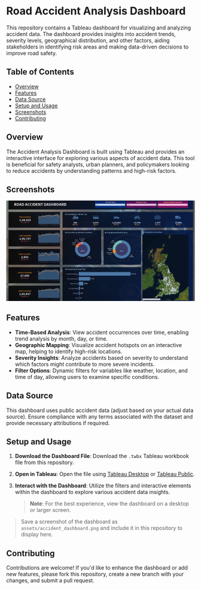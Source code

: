 # Road Accident Analysis Dashboard

This repository contains a Tableau dashboard for visualizing and analyzing accident data. The dashboard provides insights into accident trends, severity levels, geographical distribution, and other factors, aiding stakeholders in identifying risk areas and making data-driven decisions to improve road safety.

## Table of Contents

- [Overview](#overview)
- [Features](#features)
- [Data Source](#data-source)
- [Setup and Usage](#setup-and-usage)
- [Screenshots](#screenshots)
- [Contributing](#contributing)

## Overview

The Accident Analysis Dashboard is built using Tableau and provides an interactive interface for exploring various aspects of accident data. This tool is beneficial for safety analysts, urban planners, and policymakers looking to reduce accidents by understanding patterns and high-risk factors.

## Screenshots

![Accident Analysis Dashboard](Assets/Dashboard_Accident.PNG)

## Features

- **Time-Based Analysis**: View accident occurrences over time, enabling trend analysis by month, day, or time.
- **Geographic Mapping**: Visualize accident hotspots on an interactive map, helping to identify high-risk locations.
- **Severity Insights**: Analyze accidents based on severity to understand which factors might contribute to more severe incidents.
- **Filter Options**: Dynamic filters for variables like weather, location, and time of day, allowing users to examine specific conditions.

## Data Source

This dashboard uses public accident data (adjust based on your actual data source). Ensure compliance with any terms associated with the dataset and provide necessary attributions if required.

## Setup and Usage

1. **Download the Dashboard File**: Download the `.twbx` Tableau workbook file from this repository.
2. **Open in Tableau**: Open the file using [Tableau Desktop](https://www.tableau.com/products/desktop) or [Tableau Public](https://public.tableau.com/).
3. **Interact with the Dashboard**: Utilize the filters and interactive elements within the dashboard to explore various accident data insights.

   > **Note**: For the best experience, view the dashboard on a desktop or larger screen.

> Save a screenshot of the dashboard as `assets/accident_dashboard.png` and include it in this repository to display here.

## Contributing

Contributions are welcome! If you'd like to enhance the dashboard or add new features, please fork this repository, create a new branch with your changes, and submit a pull request.
